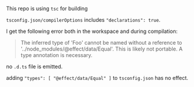 This repo is using `tsc` for building

`tsconfig.json/compilerOptions` includes `"declarations": true`.

I get the following error both in the workspace and during compilation:
> The inferred type of 'Foo' cannot be named without a reference to '../node_modules/@effect/data/Equal'. This is likely not portable. A type annotation is necessary.

no `.d.ts` file is emitted.

adding `"types": [ "@effect/data/Equal" ]` to `tsconfig.json` has no effect.